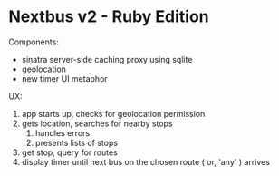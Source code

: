 # Nextbus v2 - Ruby Edition

Components:

* sinatra server-side caching proxy using sqlite
* geolocation
* new timer UI metaphor

UX:

1. app starts up, checks for geolocation permission
1. gets location, searches for nearby stops
    1. handles errors
    1. presents lists of stops
1. get stop, query for routes
1. display timer until next bus on the chosen route ( or, 'any' ) arrives


